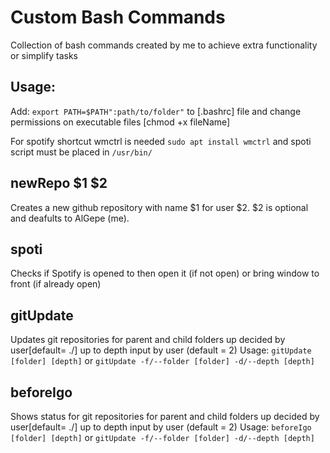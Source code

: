 # Custom Bash Commands

Collection of bash commands created by me to achieve extra functionality or simplify tasks

## Usage:

Add: `export PATH=$PATH":path/to/folder"` to [.bashrc] file and change permissions on executable files [chmod +x fileName]

For spotify shortcut wmctrl is needed `sudo apt install wmctrl` and spoti script must be placed in `/usr/bin/`

## newRepo $1 $2

Creates a new github repository with name $1 for user $2. $2 is optional and deafults to AlGepe (me).

## spoti

Checks if Spotify is opened to then open it (if not open) or bring window to front (if already open)

## gitUpdate

Updates git repositories for parent and child folders up decided by user[default= ./] up to depth input by user (default = 2)
 		Usage: `gitUpdate [folder] [depth]` or `gitUpdate -f/--folder [folder] -d/--depth [depth]`

## beforeIgo

Shows status for git repositories for parent and child folders up decided by user[default= ./] up to depth input by user (default = 2)
 		Usage: `beforeIgo [folder] [depth]` or `gitUpdate -f/--folder [folder] -d/--depth [depth]`
